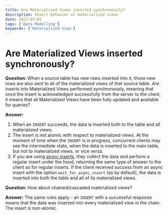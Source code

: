 ```yaml
---
title: Are Materialized Views inserted synchronously?
description: Insert behavior of materialized views
date: 2023-03-01
tags: ['Data Modelling']
keywords: ['Materialized View']
---
```


# Are Materialized Views inserted synchronously?

**Question:** When a source table has new rows inserted into it, those new rows are also sent to all of the materialized views of that source table. Are inserts into Materialized Views performed synchronously, meaning that once the insert is acknowledged successfully from the server to the client, it means that all Materialized Views have been fully updated and available for queries?

<!-- truncate -->

**Answer:**

1. When an `INSERT` succeeds, the data is inserted both to the table and all materialized views.
2. The insert is not atomic with respect to materialized views. At the moment of time when the `INSERT` is in progress, concurrent clients may see the intermediate state, when the data is inserted to the main table, but not to materialized views, or vice versa.
3. If you are using [async inserts](https://clickhouse.com/docs/en/optimize/asynchronous-inserts/), they collect the data and perform a regular insert under the hood, returning the same type of answer to the client as for regular inserts. If the client received success from an async insert with the option `wait_for_async_insert` (as by default), the data is inserted into both the table and all of its materialized views.

**Question:** How about chained/cascaded materialized views?

**Answer:**
The same rules apply - an `INSERT` with a successful response means that the data was inserted into every materialized view in the chain. The insert is non-atomic.

